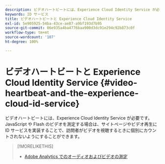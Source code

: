 ```yaml
---
description: ビデオハートビートには、Experience Cloud Identity Service が必要です。JavaScript や Flash のビデオを測定する場合は、サイトページやビデオ再生に ID サービスを実装することで、訪問者がビデオを視聴するときに個別にカウントされないようにすることができます。
keywords: ID サービス
title: ビデオハートビートと Experience Cloud Identity Service
exl-id: 5e905925-54ba-43ce-ae87-a9bf193d7b95
source-git-commit: 06e935a4ba4776baa900d3dc91e294c92b873c0f
workflow-type: tm+mt
source-wordcount: '107'
ht-degree: 100%

---
```


# ビデオハートビートと Experience Cloud Identity Service {#video-heartbeat-and-the-experience-cloud-id-service}

ビデオハートビートには、Experience Cloud Identity Service が必要です。JavaScript や Flash のビデオを測定する場合は、サイトページやビデオ再生に ID サービスを実装することで、訪問者がビデオを視聴するときに個別にカウントされないようにすることができます。

>[!MORELIKETHIS]
>
>* [Adobe Analytics でのオーディオおよびビデオの測定 ](https://docs.adobe.com/content/help/ja-JP/media-analytics/using/media-overview.html)


